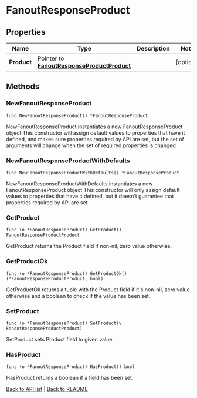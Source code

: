 # FanoutResponseProduct

## Properties

Name | Type | Description | Notes
------------ | ------------- | ------------- | -------------
**Product** | Pointer to [**FanoutResponseProductProduct**](FanoutResponseProductProduct.md) |  | [optional] 

## Methods

### NewFanoutResponseProduct

`func NewFanoutResponseProduct() *FanoutResponseProduct`

NewFanoutResponseProduct instantiates a new FanoutResponseProduct object
This constructor will assign default values to properties that have it defined,
and makes sure properties required by API are set, but the set of arguments
will change when the set of required properties is changed

### NewFanoutResponseProductWithDefaults

`func NewFanoutResponseProductWithDefaults() *FanoutResponseProduct`

NewFanoutResponseProductWithDefaults instantiates a new FanoutResponseProduct object
This constructor will only assign default values to properties that have it defined,
but it doesn't guarantee that properties required by API are set

### GetProduct

`func (o *FanoutResponseProduct) GetProduct() FanoutResponseProductProduct`

GetProduct returns the Product field if non-nil, zero value otherwise.

### GetProductOk

`func (o *FanoutResponseProduct) GetProductOk() (*FanoutResponseProductProduct, bool)`

GetProductOk returns a tuple with the Product field if it's non-nil, zero value otherwise
and a boolean to check if the value has been set.

### SetProduct

`func (o *FanoutResponseProduct) SetProduct(v FanoutResponseProductProduct)`

SetProduct sets Product field to given value.

### HasProduct

`func (o *FanoutResponseProduct) HasProduct() bool`

HasProduct returns a boolean if a field has been set.


[Back to API list](../README.md#documentation-for-api-endpoints) | [Back to README](../README.md)


